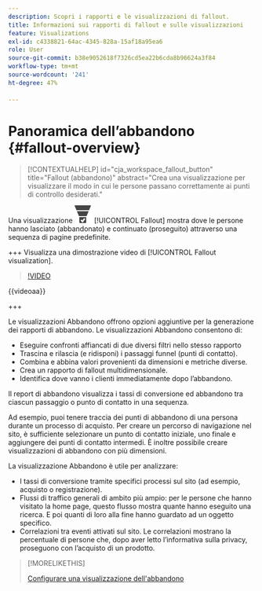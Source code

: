 ```yaml
---
description: Scopri i rapporti e le visualizzazioni di fallout.
title: Informazioni sui rapporti di fallout e sulle visualizzazioni
feature: Visualizations
exl-id: c4338821-64ac-4345-828a-15af18a95ea6
role: User
source-git-commit: b38e9052618f7326cd5ea22b6cda8b96624a3f84
workflow-type: tm+mt
source-wordcount: '241'
ht-degree: 47%

---
```


# Panoramica dell’abbandono {#fallout-overview}

<!-- markdownlint-disable MD034 -->

>[!CONTEXTUALHELP]
>id="cja_workspace_fallout_button"
>title="Fallout (abbandono)"
>abstract="Crea una visualizzazione per visualizzare il modo in cui le persone passano correttamente ai punti di controllo desiderati."

<!-- markdownlint-enable MD034 -->


Una visualizzazione ![ConversionFunnel](/help/assets/icons/ConversionFunnel.svg) [!UICONTROL Fallout] mostra dove le persone hanno lasciato (abbandonato) e continuato (proseguito) attraverso una sequenza di pagine predefinite.

+++ Visualizza una dimostrazione video di [!UICONTROL Fallout visualization].

>[!VIDEO](https://video.tv.adobe.com/v/345883/?quality=12)

{{videoaa}}

+++

Le visualizzazioni Abbandono offrono opzioni aggiuntive per la generazione dei rapporti di abbandono. Le visualizzazioni Abbandono consentono di:

* Eseguire confronti affiancati di due diversi filtri nello stesso rapporto
* Trascina e rilascia (e ridisponi) i passaggi funnel (punti di contatto).
* Combina e abbina valori provenienti da dimensioni e metriche diverse.
* Crea un rapporto di fallout multidimensionale.
* Identifica dove vanno i clienti immediatamente dopo l’abbandono.

Il report di abbandono visualizza i tassi di conversione ed abbandono tra ciascun passaggio o punto di contatto in una sequenza.

Ad esempio, puoi tenere traccia dei punti di abbandono di una persona durante un processo di acquisto. Per creare un percorso di navigazione nel sito, è sufficiente selezionare un punto di contatto iniziale, uno finale e aggiungere dei punti di contatto intermedi. È inoltre possibile creare visualizzazioni di abbandono con più dimensioni.

La visualizzazione Abbandono è utile per analizzare:

* I tassi di conversione tramite specifici processi sul sito (ad esempio, acquisto o registrazione).
* Flussi di traffico generali di ambito più ampio: per le persone che hanno visitato la home page, questo flusso mostra quante hanno eseguito una ricerca. E poi quanti di loro alla fine hanno guardato ad un oggetto specifico.
* Correlazioni tra eventi attivati sul sito. Le correlazioni mostrano la percentuale di persone che, dopo aver letto l’informativa sulla privacy, proseguono con l’acquisto di un prodotto.

>[!MORELIKETHIS]
>
>[Configurare una visualizzazione dell&#39;abbandono](configuring-fallout.md)



